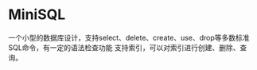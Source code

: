 ﻿MiniSQL
=======

一个小型的数据库设计，支持select、delete、create、use、drop等多数标准SQL命令，有一定的语法检查功能
支持索引，可以对索引进行创建、删除、查询。
